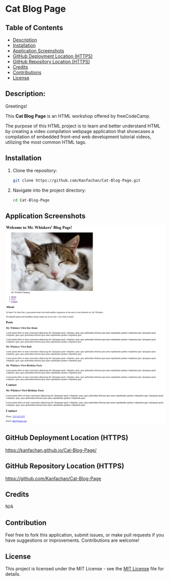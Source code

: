 # Cat Blog Page

## Table of Contents

- [Description](#description)
- [Installation](#installation)
- [Application Screenshots](#application-screenshots)
- [GitHub Deployment Location (HTTPS)](#github-deployment-location-https)
- [GitHub Repository Location (HTTPS)](#github-repository-location-https)
- [Credits](#credits)
- [Contributions](#contributions)
- [License](#license)

## Description:

Greetings!

This **Cat Blog Page** is an HTML workshop offered by freeCodeCamp. 

The purpose of this HTML project is to learn and better understand HTML by creating a video compilation webpage application that showcases a compilation of embedded front-end web development tutorial videos, utilizing the most common HTML tags.


## Installation

1. Clone the repository:
   ```bash
   git clone https://github.com/Kanfachan/Cat-Blog-Page.git
   ```
2. Navigate into the project directory:
   ```bash
   cd Cat-Blog-Page
   ```

## Application Screenshots
![screenshot1](/images/screenshot1.png)
![screenshot2](/images/screenshot2.png)

## GitHub Deployment Location (HTTPS)

https://kanfachan.github.io/Cat-Blog-Page/

## GitHub Repository Location (HTTPS)

https://github.com/Kanfachan/Cat-Blog-Page

## Credits

N/A

## Contribution

Feel free to fork this application, submit issues, or make pull requests if you have suggestions or improvements. Contributions are welcome!

## License

This project is licensed under the MIT License - see the [MIT License](LICENSE) file for details.